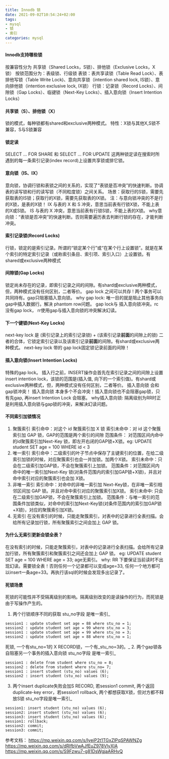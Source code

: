 ```yaml
---
title: Innodb 锁
date: 2021-09-02T10:54:24+02:00
tags: 
- mysql
- 锁
- 索引
categories: mysql
---
```


#### Innodb支持哪些锁
按兼容性分为 共享锁（Shared Locks，S锁）、排他锁（Exclusive Locks，X锁）
按锁范围分为：表级锁、行级锁
表锁：表共享读锁（Table Read Lock）、表排他写锁（Table Write Lock)、意向共享锁（intention shared lock, IS锁）、意向排他锁（intention exclusive lock, IX锁）
行锁：记录锁（Record Locks）、间隙锁（Gap Locks）、临键锁（Next-Key Locks）、插入意向锁（Insert Intention Locks）

#### 共享锁（S）、排他锁（X）
锁的模式，每种锁都有shared和exclusive两种模式。
特性：X锁与其他X,S锁不兼容，S与S锁兼容

#### 锁定读
SELECT ... FOR SHARE 和 SELECT ... FOR UPDATE
这两种锁定读在搜索时所遇到的每一条索引记录(index record)上设置共享锁或排它锁。

#### 意向锁（IS、IX）
意向锁，协调行锁和表锁之间的关系的，实现了“表锁是否冲突”的快速判断。协调表的读写锁和行的读写锁（不同粒度锁）之间关系。
场景：获取行的S锁，需要先获取表的IS锁；获取行的X锁，需要先获取表的IX锁。
注：与意向锁冲突的不是行的X锁，是表的X锁！
IX 与表的 X 和 S 冲突，意思当前表有行锁X锁，不能上表的X或S锁。
IS 与表的 X 冲突，意思当前表有行锁S锁，不能上表的X锁。
why意向锁：“表锁是否冲突”的快速判断。否则需要遍历表去判断行锁的存在，才能判断冲突。

#### 索引记录锁(Record Locks)
行锁，锁定的是索引记录。所谓的“锁定某个行”或“在某个行上设置锁”。就是在某个索引的特定索引记录（或称索引条目、索引项、索引入口）上设置锁。有shared或exclusive两种模式

#### 间隙锁(Gap Locks)
锁定尚未存在的记录，即索引记录之间的间隙。有shard或exclusive两种模式，但，两种模式没有任何区别，二者等价。
gap lock 之间可以共存 !  两个事务可以共同持有。gap只阻塞插入意向锁。
why gap lock: 唯一目的就是阻止其他事务向gap中插入数据行。解决 phantom row问题。
gap lock与 插入意向锁冲突。rc 没有gap lock， rr使用gap与插入意向锁的冲突解决幻读。

#### 下一个键锁(Next-Key Locks)
next-key lock 是 (索引记录上的索引记录锁) + (该索引记录**前面**的间隙上的锁) 二者的合体，它锁定索引记录以及该索引记录**前面**的间隙。有shard或exclusive两种模式。
next-key lock 带的 gap lock固定锁记录前面的间隙！

#### 插入意向锁(Insert Intention Locks)
特殊的gap lock。
插入行之前，INSERT操作会首先在索引记录之间的间隙上设置insert intention lock，该锁的范围是(插入值, 向下的一个索引值)。有shard或exclusive两种模式，但，两种模式没有任何区别，二者等价。
插入意向锁 会和 gap锁冲突！
插入意向锁 本身多个不会冲突！插入意向锁也不会阻塞gap锁，只有先gap, 再insert Intention Lock 会阻塞。
why插入意向锁: 隔离级别为RR时正是利用插入意向锁与gap锁的冲突，来解决幻读问题。

#### 不同索引加锁情况
1. 聚簇索引
    索引命中：对这个 id 聚簇索引加 X 锁
    索引未命中：对 id 这个聚簇索引加 GAP 锁，GAP的范围是两个索引的间隙
    范围条件： 对范围区间内命中的id聚簇索引加Next-Key 锁，即左开右闭的GAP锁+X锁。eg: UPDATE student SET age = 100 WHERE id < 3
2. 唯一索引
    索引命中：二级索引的叶子节点中保存了主键索引的位置，在给二级索引加锁的时候，对应聚簇索引也会一并加锁。加两个X锁。
    索引未命中：只会在二级索引加GAP锁，不会在聚簇索引上加锁。
    范围条件：对范围区间内命中的唯一索引加Next-Key 锁(对条件范围内的索引加GAP锁+X锁)，并且对命中索引对应的聚簇索引也会加 X锁。
3. 非唯一索引
    索引命中：对命中的非唯一索引加 Next-Key锁，在非唯一索引相邻区间加 GAP 锁。并且对命中索引对应的聚簇索引加X锁。
    索引未命中: 只会在二级索引加GAP锁，不会在聚簇索引上加锁。
    范围条件：与唯一索引的范围条件加锁类似，对命中的索引加Next-Key锁(对条件范围内的索引加GAP锁+X锁)，对应的聚簇索引加X锁。
4. 无索引
    在没有索引的时候，只能走聚簇索引，对表中的记录进行全表扫描。会给所有记录加行锁，所有聚簇索引之间会加上 GAP 锁。

#### 为什么无索引更新会锁全表？
在没有索引的时候，只能走聚簇索引，对表中的记录进行全表扫描。会给所有记录加行锁，所有聚簇索引和聚簇索引之间还会加上 GAP 锁。
eg: UPDATE student SET age = 100 WHERE age = 33;   age无索引。
why: RR 下要保证当前读时不出现幻读。需要锁全表！否则任何一个记录都可以变成age=33, 任何一个地方都可以insert一条age=33。再执行该sql的时候会发现多出记录了。

#### 死锁场景
死锁的可能性并不受隔离级别的影响。隔离级别改变的是读操作的行为，而死锁是由于写操作产生的。
1. 两个行锁顺序不同的获取
stu_no字段 是唯一索引_
```
session1 : update student set age = 88 where stu_no = 1;
session2 : update student set age = 99 where stu_no = 3;
session1 : update student set age = 99 where stu_no = 3;
session2 : update student set age = 88 where stu_no = 1;
```
死锁, 一个有stu_no=1的 X RECORD锁，一个有_stu_no=3的。_
2. 两个gap锁各自阻塞另一个事务的插入意向锁
stu_no字段 是唯一索引_
```
session1 : delete from student where stu_no = 8;
session2 : delete from student where stu_no= 7;
session1 : insert student (stu_no) values (6);
session2 : insert student (stu_no) values (9);
```
3. 两个insert duplicate失败会加S RECORD, 若session1 commit, 两个返回duplicate-key error，若session1 rollback, 两个都想获取X锁，但对方都不释放S锁
stu_no字段是唯一索引_
```
session1: insert student (stu_no) values (6);
session2: insert student (stu_no) values (6);
session3: insert student (stu_no) values (6);
session1: rollback;
session2: commit;
session3: commit;
```

参考文档：
https://mp.weixin.qq.com/s/IyeiP2t1TGxZlPqSPAWNZg
https://mp.weixin.qq.com/s/dRIfbVwAJfEuZ978VlyXIA
https://mp.weixin.qq.com/s/S9Fzwu7-g81DsWgjaARHvQ
